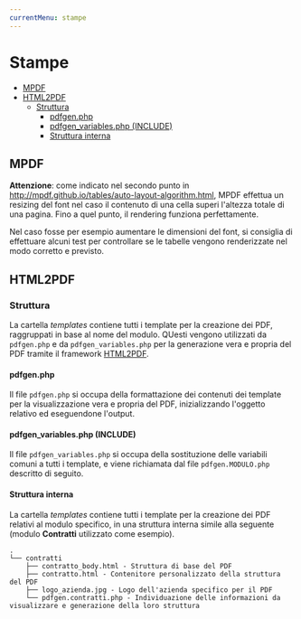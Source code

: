 ```yaml
---
currentMenu: stampe
---
```


# Stampe

- [MPDF](#mpdf)
- [HTML2PDF](#html2pdf)
    - [Struttura](#struttura)
        - [pdfgen.php](#pdfgenphp)
        - [pdfgen_variables.php (INCLUDE)](#pdfgenvariablesphp-include)
        - [Struttura interna](#struttura-interna)


## MPDF

**Attenzione**: come indicato nel secondo punto in http://mpdf.github.io/tables/auto-layout-algorithm.html, MPDF effettua un resizing del font nel caso il contenuto di una cella superi l'altezza totale di una pagina.
Fino a quel punto, il rendering funziona perfettamente.

Nel caso fosse per esempio aumentare le dimensioni del font, si consiglia di effettuare alcuni test per controllare se le tabelle vengono renderizzate nel modo corretto e previsto.


## HTML2PDF

### Struttura

La cartella _templates_ contiene tutti i template per la creazione dei PDF, raggruppati in base al nome del modulo. QUesti vengono utilizzati da `pdfgen.php` e da `pdfgen_variables.php` per la generazione vera e propria del PDF tramite il framework [HTML2PDF](https://github.com/spipu/html2pdf).

#### pdfgen.php

Il file `pdfgen.php` si occupa della formattazione dei contenuti dei template per la visualizzazione vera e propria del PDF, inizializzando l'oggetto relativo ed eseguendone l'output.

#### pdfgen_variables.php (INCLUDE)

Il file `pdfgen_variables.php` si occupa della sostituzione delle variabili comuni a tutti i template, e viene richiamata dal file `pdfgen.MODULO.php` descritto di seguito.

#### Struttura interna

La cartella _templates_ contiene tutti i template per la creazione dei PDF relativi al modulo specifico, in una struttura interna simile alla seguente (modulo **Contratti** utilizzato come esempio).

    .
    └── contratti
        ├── contratto_body.html - Struttura di base del PDF
        ├── contratto.html - Contenitore personalizzato della struttura del PDF
        ├── logo_azienda.jpg - Logo dell'azienda specifico per il PDF
        └── pdfgen.contratti.php - Individuazione delle informazioni da visualizzare e generazione della loro struttura
